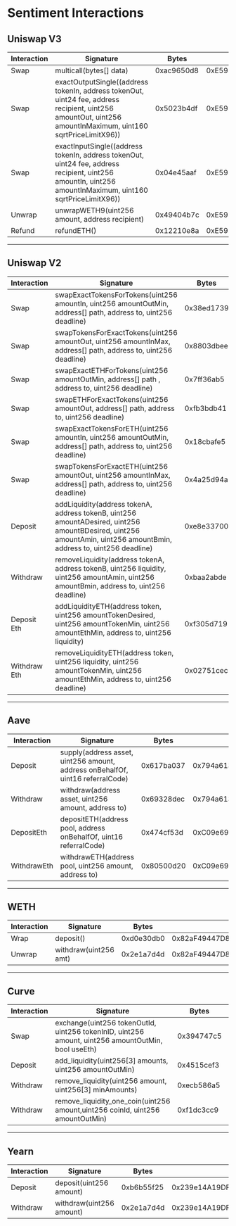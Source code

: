 # Sentiment Interactions

## Uniswap V3

| Interaction | Signature                                                                                                                                                    | Bytes      | Target                                     |
|-------------|--------------------------------------------------------------------------------------------------------------------------------------------------------------|------------|--------------------------------------------|
| Swap        | multicall(bytes[] data)                                                                                                                                      | 0xac9650d8 | 0xE592427A0AEce92De3Edee1F18E0157C05861564 |
| Swap        | exactOutputSingle((address tokenIn, address tokenOut, uint24 fee, address recipient, uint256 amountOut, uint256 amountInMaximum, uint160 sqrtPriceLimitX96)) | 0x5023b4df | 0xE592427A0AEce92De3Edee1F18E0157C05861564 |
| Swap        | exactInputSingle((address tokenIn, address tokenOut, uint24 fee, address recipient, uint256 amountIn, uint256 amountInMaximum, uint160 sqrtPriceLimitX96))   | 0x04e45aaf | 0xE592427A0AEce92De3Edee1F18E0157C05861564 |
| Unwrap      | unwrapWETH9(uint256 amount, address recipient)                                                                                                               | 0x49404b7c | 0xE592427A0AEce92De3Edee1F18E0157C05861564 |
| Refund      | refundETH()                                                                                                                                                  | 0x12210e8a | 0xE592427A0AEce92De3Edee1F18E0157C05861564 |

---

## Uniswap V2

| Interaction  | Signature                                                                                                                                                          | Bytes      | Target                                     |
|--------------|--------------------------------------------------------------------------------------------------------------------------------------------------------------------|------------|--------------------------------------------|
| Swap         | swapExactTokensForTokens(uint256 amountIn, uint256 amountOutMin, address[] path, address to, uint256 deadline)                                                     | 0x38ed1739 | 0x1b02dA8Cb0d097eB8D57A175b88c7D8b47997506 |
| Swap         | swapTokensForExactTokens(uint256 amountOut, uint256 amountInMax, address[] path, address to, uint256 deadline)                                                     | 0x8803dbee | 0x1b02dA8Cb0d097eB8D57A175b88c7D8b47997506 |
| Swap         | swapExactETHForTokens(uint256 amountOutMin, address[] path , address to, uint256 deadline)                                                                         | 0x7ff36ab5 | 0x1b02dA8Cb0d097eB8D57A175b88c7D8b47997506 |
| Swap         | swapETHForExactTokens(uint256 amountOut, address[] path, address to, uint256 deadline)                                                                             | 0xfb3bdb41 | 0x1b02dA8Cb0d097eB8D57A175b88c7D8b47997506 |
| Swap         | swapExactTokensForETH(uint256 amountIn, uint256 amountOutMin, address[] path, address to, uint256 deadline)                                                        | 0x18cbafe5 | 0x1b02dA8Cb0d097eB8D57A175b88c7D8b47997506 |
| Swap         | swapTokensForExactETH(uint256 amountOut, uint256 amountInMax, address[] path, address to, uint256 deadline)                                                        | 0x4a25d94a | 0x1b02dA8Cb0d097eB8D57A175b88c7D8b47997506 |
| Deposit      | addLiquidity(address tokenA, address tokenB, uint256 amountADesired, uint256 amountBDesired, uint256 amountAmin, uint256 amountBmin, address to, uint256 deadline) | 0xe8e33700 | 0x1b02dA8Cb0d097eB8D57A175b88c7D8b47997506 |
| Withdraw     | removeLiquidity(address tokenA, address tokenB, uint256 liquidity, uint256 amountAmin, uint256 amountBmin, address to, uint256 deadline)                           | 0xbaa2abde | 0x1b02dA8Cb0d097eB8D57A175b88c7D8b47997506 |
| Deposit Eth  | addLiquidityETH(address token, uint256 amountTokenDesired, uint256 amountTokenMin, uint256 amountEthMin, address to, uint256 liquidity)                            | 0xf305d719 | 0x1b02dA8Cb0d097eB8D57A175b88c7D8b47997506 |
| Withdraw Eth | removeLiquidityETH(address token, uint256 liquidity, uint256 amountTokenMin, uint256 amountEthMin, address to, uint256 deadline)                                   | 0x02751cec | 0x1b02dA8Cb0d097eB8D57A175b88c7D8b47997506 |

---

## Aave

| Interaction | Signature                                                                      | Bytes      | Target                                     |
|-------------|--------------------------------------------------------------------------------|------------|--------------------------------------------|
| Deposit     | supply(address asset, uint256 amount, address onBehalfOf, uint16 referralCode) | 0x617ba037 | 0x794a61358D6845594F94dc1DB02A252b5b4814aD |
| Withdraw    | withdraw(address asset, uint256 amount, address to)                            | 0x69328dec | 0x794a61358D6845594F94dc1DB02A252b5b4814aD |
| DepositEth  | depositETH(address pool, address onBehalfOf, uint16 referralCode)              | 0x474cf53d | 0xC09e69E79106861dF5d289dA88349f10e2dc6b5C |
| WithdrawEth | withdrawETH(address pool, uint256 amount, address to)                          | 0x80500d20 | 0xC09e69E79106861dF5d289dA88349f10e2dc6b5C |

---

## WETH

| Interaction | Signature             | Bytes      | Target                                     |
|-------------|-----------------------|------------|--------------------------------------------|
| Wrap        | deposit()             | 0xd0e30db0 | 0x82aF49447D8a07e3bd95BD0d56f35241523fBab1 |
| Unwrap      | withdraw(uint256 amt) | 0x2e1a7d4d | 0x82aF49447D8a07e3bd95BD0d56f35241523fBab1 |

---

## Curve

| Interaction | Signature                                                                                   | Bytes      | Target                                     |
|-------------|---------------------------------------------------------------------------------------------|------------|--------------------------------------------|
| Swap        | exchange(uint256 tokenOutId, uint256 tokenInID, uint256 amount, uint256 amountOutMin, bool useEth) | 0x394747c5 | 0x960ea3e3C7FB317332d990873d354E18d7645590 |
| Deposit     | add_liquidity(uint256[3] amounts, uint256 amountOutMin)                                     | 0x4515cef3 | 0x960ea3e3C7FB317332d990873d354E18d7645590 |
| Withdraw    | remove_liquidity(uint256 amount, uint256[3] minAmounts)                                     | 0xecb586a5 | 0x960ea3e3C7FB317332d990873d354E18d7645590 |
| Withdraw    | remove_liquidity_one_coin(uint256 amount,uint256 coinId, uint256 amountOutMin)              | 0xf1dc3cc9 | 0x960ea3e3C7FB317332d990873d354E18d7645590 |

---

## Yearn

| Interaction | Signature                | Bytes      | Target                                     |
|-------------|--------------------------|------------|--------------------------------------------|
| Deposit     | deposit(uint256 amount)  | 0xb6b55f25 | 0x239e14A19DFF93a17339DCC444f74406C17f8E67 |
| Withdraw    | withdraw(uint256 amount) | 0x2e1a7d4d | 0x239e14A19DFF93a17339DCC444f74406C17f8E67 |
